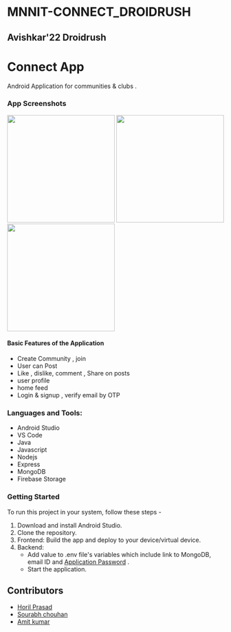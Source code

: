 # MNNIT-CONNECT_DROIDRUSH
Avishkar'22 Droidrush
------
# Connect App
 Android Application for communities & clubs .


### App Screenshots
<img src="https://user-images.githubusercontent.com/96463496/201167730-9bc647fd-cc3c-4bc4-bd6e-0e6dbf2ccf89.jpeg" width="250" heigth="500">            <img src="https://user-images.githubusercontent.com/96463496/201167732-034d024f-6489-4ba3-84f1-21317c039789.jpeg" width="250" heigth="500">           <img src="https://user-images.githubusercontent.com/96463496/201167737-34822d82-190b-48c5-95e5-7a5c4805e438.jpeg" width="250" heigth="500">

#### Basic Features of the Application
- Create Community , join 
- User can Post
- Like , dislike, comment , Share on posts 
- user profile 
- home feed 
- Login & signup , verify email by OTP

### Languages and Tools:
- Android Studio
- VS Code
- Java
- Javascript
- Nodejs
- Express
- MongoDB
- Firebase Storage

### Getting Started
To run this project in your system, follow these steps -
1. Download and install Android Studio.
2. Clone the repository.
3. Frontend: Build the app and deploy to your device/virtual device.
4. Backend:  
	- Add value to .env file's variables which include link to MongoDB, email ID and [Application Password](https://stackoverflow.com/a/45479968) .
	- Start the application.


## Contributors
- [Horil Prasad](https://github.com/HorilPrasad)
- [Sourabh chouhan](https://github.com/sourabhchouhan07)
- [Amit kumar](https://github.com/AmitKumar237)







